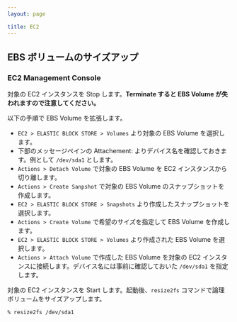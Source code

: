 ```yaml
---
layout: page

title: EC2
---
```


## EBS ボリュームのサイズアップ

### EC2 Management Console

対象の EC2 インスタンスを Stop します。**Terminate すると EBS Volume が失われますので注意してください。**

以下の手順で EBS Volume を拡張します。

* `EC2 > ELASTIC BLOCK STORE > Volumes` より対象の EBS Volume を選択します。
* 下部のメッセージペインの Attachement: よりデバイス名を確認しておきます。例として `/dev/sda1` とします。
* `Actions > Detach Volume` で対象の EBS Volume を EC2 インスタンスから切り離します。
* `Actions > Create Sanpshot` で対象の EBS Volume のスナップショットを作成します。
* `EC2 > ELASTIC BLOCK STORE > Snapshots` より作成したスナップショットを選択します。
* `Actions > Create Volume` で希望のサイズを指定して EBS Volume を作成します。
* `EC2 > ELASTIC BLOCK STORE > Volumes` より作成された EBS Volume を選択します。
* `Actions > Attach Volume` で作成した EBS Volume を対象の EC2 インスタンスに接続します。デバイス名には事前に確認しておいた `/dev/sda1` を指定します。

対象の EC2 インスタンスを Start します。起動後、`resize2fs` コマンドで論理ボリュームをサイズアップします。

    % resize2fs /dev/sda1
